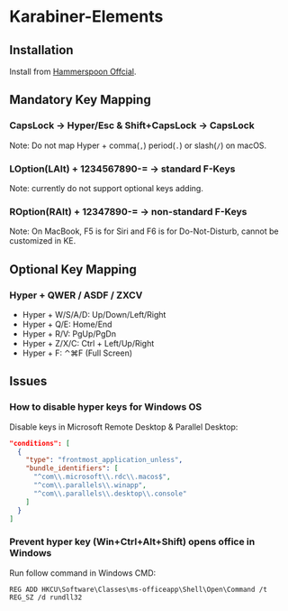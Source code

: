 # Karabiner-Elements

## Installation

Install from [Hammerspoon Offcial](https://karabiner-elements.pqrs.org/).

## Mandatory Key Mapping

### CapsLock -> Hyper/Esc & Shift+CapsLock -> CapsLock

Note: Do not map Hyper + comma(`,`) period(`.`) or slash(`/`) on macOS.

### LOption(LAlt) + 1234567890-= -> standard F-Keys

Note: currently do not support optional keys adding.

### ROption(RAlt) + 12347890-= -> non-standard F-Keys

Note: On MacBook, F5 is for Siri and F6 is for Do-Not-Disturb, cannot be customized in KE.

## Optional Key Mapping

### Hyper + QWER / ASDF / ZXCV

- Hyper + W/S/A/D: Up/Down/Left/Right
- Hyper + Q/E: Home/End
- Hyper + R/V: PgUp/PgDn
- Hyper + Z/X/C: Ctrl + Left/Up/Right
- Hyper + F: ⌃⌘F (Full Screen)

## Issues

### How to disable hyper keys for Windows OS

Disable keys in Microsoft Remote Desktop & Parallel Desktop:

```json
"conditions": [
  {
    "type": "frontmost_application_unless",
    "bundle_identifiers": [
      "^com\\.microsoft\\.rdc\\.macos$",
      "^com\\.parallels\\.winapp",
      "^com\\.parallels\\.desktop\\.console"
    ]
  }
]
```

### Prevent hyper key (Win+Ctrl+Alt+Shift) opens office in Windows

Run follow command in Windows CMD:

```plain
REG ADD HKCU\Software\Classes\ms-officeapp\Shell\Open\Command /t REG_SZ /d rundll32
```
